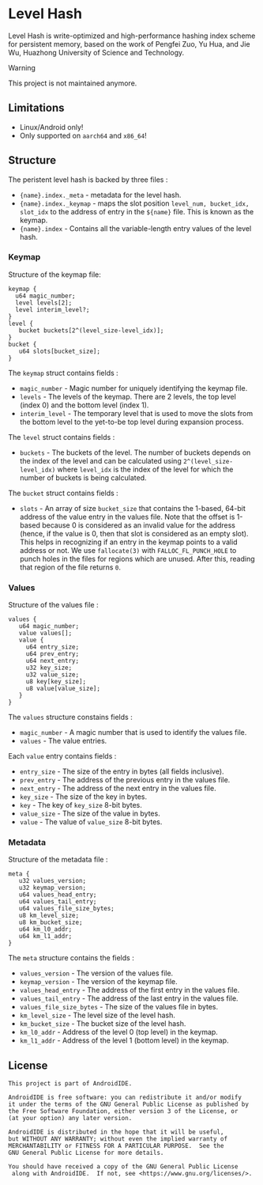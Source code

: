 # Level Hash

Level Hash is write-optimized and high-performance hashing index scheme for persistent memory, based on
the work of Pengfei Zuo, Yu Hua, and Jie Wu, Huazhong University of Science and Technology.

> [!WARNING]
> 
> This project is not maintained anymore.

## Limitations

- Linux/Android only!
- Only supported on `aarch64` and `x86_64`!

## Structure

The peristent level hash is backed by three files :

- `{name}.index._meta` - metadata for the level hash.
- `{name}.index._keymap` - maps the slot position
   `level_num, bucket_idx, slot_idx` to the address of entry in the
   `${name}` file. This is known as the keymap.
- `{name}.index` - Contains all the variable-length entry values of the level hash.

### Keymap

Structure of the keymap file:

```
keymap {
  u64 magic_number;
  level levels[2];
  level interim_level?;
}
level {
   bucket buckets[2^(level_size-level_idx)];
}
bucket {
   u64 slots[bucket_size];
}
```

The `keymap` struct contains fields :
- `magic_number` - Magic number for uniquely identifying the keymap file.
- `levels` - The levels of the keymap. There are 2 levels, the top level (index 0)
   and the bottom level (index 1).
- `interim_level` - The temporary level that is used to move the slots from
   the bottom level to the yet-to-be top level during expansion process.

The `level` struct contains fields :
- `buckets` - The buckets of the level. The number of buckets depends on the
   index of the level and can be calculated using `2^(level_size-level_idx)`
   where `level_idx` is the index of the level for which the number of buckets
   is being calculated.

The `bucket` struct contains fields :
- `slots` - An array of size `bucket_size` that contains the 1-based, 64-bit
   address of the value entry in the values file. Note that the offset is
   1-based because 0 is considered as an invalid value for the address (hence,
   if the value is 0, then that slot is considered as an empty slot). This
   helps in recognizing if an entry in the keymap points to a valid address
   or not. We use `fallocate(3)` with `FALLOC_FL_PUNCH_HOLE` to punch holes in
   the files for regions which are unused. After this, reading that region of
   the file returns `0`.


### Values

Structure of the values file :

```
values {
   u64 magic_number;
   value values[];
   value {
     u64 entry_size;
     u64 prev_entry;
     u64 next_entry;
     u32 key_size;
     u32 value_size;
     u8 key[key_size];
     u8 value[value_size];
   }
}
```

The `values` structure constains fields :
- `magic_number` - A magic number that is used to identify the values file.
- `values` - The value entries.

Each `value` entry contains fields :
- `entry_size` - The size of the entry in bytes (all fields inclusive).
- `prev_entry` - The address of the previous entry in the values file.
- `next_entry` - The address of the next entry in the values file.
- `key_size` - The size of the key in bytes.
- `key` - The key of `key_size` 8-bit bytes.
- `value_size` - The size of the value in bytes.
- `value` - The value of `value_size` 8-bit bytes.

### Metadata

Structure of the metadata file :

```
meta {
   u32 values_version;
   u32 keymap_version;
   u64 values_head_entry;
   u64 values_tail_entry;
   u64 values_file_size_bytes;
   u8 km_level_size;
   u8 km_bucket_size;
   u64 km_l0_addr;
   u64 km_l1_addr;
}
```

The `meta` structure contains the fields :
- `values_version` - The version of the values file.
- `keymap_version` - The version of the keymap file.
- `values_head_entry` - The address of the first entry in the values file.
- `values_tail_entry` - The address of the last entry in the values file.
- `values_file_size_bytes` - The size of the values file in bytes.
- `km_level_size` - The level size of the level hash.
- `km_bucket_size` - The bucket size of the level hash.
- `km_l0_addr` - Address of the level 0 (top level) in the keymap.
- `km_l1_addr` - Address of the level 1 (bottom level) in the keymap.

## License

```
This project is part of AndroidIDE.

AndroidIDE is free software: you can redistribute it and/or modify
it under the terms of the GNU General Public License as published by
the Free Software Foundation, either version 3 of the License, or
(at your option) any later version.

AndroidIDE is distributed in the hope that it will be useful,
but WITHOUT ANY WARRANTY; without even the implied warranty of
MERCHANTABILITY or FITNESS FOR A PARTICULAR PURPOSE.  See the
GNU General Public License for more details.

You should have received a copy of the GNU General Public License
 along with AndroidIDE.  If not, see <https://www.gnu.org/licenses/>.
```
